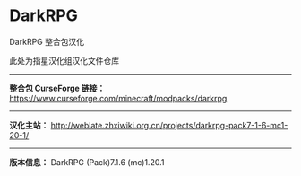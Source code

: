 # DarkRPG
DarkRPG 整合包汉化

此处为指星汉化组汉化文件仓库

---

**整合包 CurseForge 链接：**
https://www.curseforge.com/minecraft/modpacks/darkrpg

---

**汉化主站：**
http://weblate.zhxiwiki.org.cn/projects/darkrpg-pack7-1-6-mc1-20-1/

---

**版本信息：**
DarkRPG (Pack)7.1.6 (mc)1.20.1
